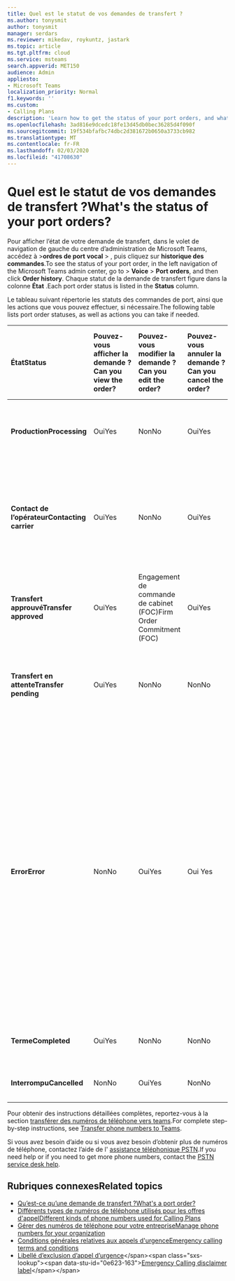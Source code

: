 ```yaml
---
title: Quel est le statut de vos demandes de transfert ?
ms.author: tonysmit
author: tonysmit
manager: serdars
ms.reviewer: mikedav, roykuntz, jastark
ms.topic: article
ms.tgt.pltfrm: cloud
ms.service: msteams
search.appverid: MET150
audience: Admin
appliesto:
- Microsoft Teams
localization_priority: Normal
f1.keywords: ''
ms.custom:
- Calling Plans
description: 'Learn how to get the status of your port orders, and what the different actions you can take on them. '
ms.openlocfilehash: 3ad816e9dcedc18fe13d45db0bec36285d4f090f
ms.sourcegitcommit: 19f534bfafbc74dbc2d381672b0650a3733cb982
ms.translationtype: MT
ms.contentlocale: fr-FR
ms.lasthandoff: 02/03/2020
ms.locfileid: "41708630"
---
```

# <a name="whats-the-status-of-your-port-orders"></a><span data-ttu-id="0e623-103">Quel est le statut de vos demandes de transfert ?</span><span class="sxs-lookup"><span data-stu-id="0e623-103">What's the status of your port orders?</span></span>

<span data-ttu-id="0e623-104">Pour afficher l’état de votre demande de transfert, dans le volet de navigation de gauche du centre d’administration de Microsoft Teams, accédez à >**ordres de port** **vocal** > , puis cliquez sur **historique des commandes**.</span><span class="sxs-lookup"><span data-stu-id="0e623-104">To see the status of your port order, in the left navigation of the Microsoft Teams admin center, go to  > **Voice** > **Port orders**, and then click **Order history**.</span></span> <span data-ttu-id="0e623-105">Chaque statut de la demande de transfert figure dans la colonne **État** .</span><span class="sxs-lookup"><span data-stu-id="0e623-105">Each port order status is listed in the **Status** column.</span></span>

<span data-ttu-id="0e623-106">Le tableau suivant répertorie les statuts des commandes de port, ainsi que les actions que vous pouvez effectuer, si nécessaire.</span><span class="sxs-lookup"><span data-stu-id="0e623-106">The following table lists port order statuses, as well as actions you can take if needed.</span></span>

|<span data-ttu-id="0e623-107">**État**</span><span class="sxs-lookup"><span data-stu-id="0e623-107">**Status**</span></span>|<span data-ttu-id="0e623-108">**Pouvez-vous afficher la demande ?**</span><span class="sxs-lookup"><span data-stu-id="0e623-108">**Can you view the order?**</span></span>|<span data-ttu-id="0e623-109">**Pouvez-vous modifier la demande ?**</span><span class="sxs-lookup"><span data-stu-id="0e623-109">**Can you edit the order?**</span></span>|<span data-ttu-id="0e623-110">**Pouvez-vous annuler la demande ?**</span><span class="sxs-lookup"><span data-stu-id="0e623-110">**Can you cancel the order?**</span></span>|<span data-ttu-id="0e623-111">**Pouvez-vous supprimer la demande ?**</span><span class="sxs-lookup"><span data-stu-id="0e623-111">**Can you delete the order?**</span></span>|<span data-ttu-id="0e623-112">**Description**</span><span class="sxs-lookup"><span data-stu-id="0e623-112">**Description**</span></span>|
|:-----|:-----|:-----|:-----|:-----|:-----|
|<span data-ttu-id="0e623-113">**Production**</span><span class="sxs-lookup"><span data-stu-id="0e623-113">**Processing**</span></span> <br/> |<span data-ttu-id="0e623-114">Oui</span><span class="sxs-lookup"><span data-stu-id="0e623-114">Yes</span></span>  <br/> |<span data-ttu-id="0e623-115">Non</span><span class="sxs-lookup"><span data-stu-id="0e623-115">No</span></span>  <br/> |<span data-ttu-id="0e623-116">Oui</span><span class="sxs-lookup"><span data-stu-id="0e623-116">Yes</span></span>  <br/> |<span data-ttu-id="0e623-117">Non</span><span class="sxs-lookup"><span data-stu-id="0e623-117">No</span></span>  <br/> |<span data-ttu-id="0e623-118">L’administrateur a créé la demande, qui a été reçue par Microsoft.</span><span class="sxs-lookup"><span data-stu-id="0e623-118">The admin created the order, and it's been received by Microsoft.</span></span>  <br/> |
|<span data-ttu-id="0e623-119">**Contact de l’opérateur**</span><span class="sxs-lookup"><span data-stu-id="0e623-119">**Contacting carrier**</span></span> <br/> |<span data-ttu-id="0e623-120">Oui</span><span class="sxs-lookup"><span data-stu-id="0e623-120">Yes</span></span>  <br/> |<span data-ttu-id="0e623-121">Non</span><span class="sxs-lookup"><span data-stu-id="0e623-121">No</span></span>  <br/> |<span data-ttu-id="0e623-122">Oui</span><span class="sxs-lookup"><span data-stu-id="0e623-122">Yes</span></span>  <br/> |<span data-ttu-id="0e623-123">Non</span><span class="sxs-lookup"><span data-stu-id="0e623-123">No</span></span>  <br/> |<span data-ttu-id="0e623-124">La demande a été reçue et approuvée par Microsoft et nous travaillons avec l’opérateur de perte pour le préparer.</span><span class="sxs-lookup"><span data-stu-id="0e623-124">The order has been received and approved by Microsoft, and we're working with the losing carrier to get it approved.</span></span>  <br/> |
|<span data-ttu-id="0e623-125">**Transfert approuvé**</span><span class="sxs-lookup"><span data-stu-id="0e623-125">**Transfer approved**</span></span> <br/> |<span data-ttu-id="0e623-126">Oui</span><span class="sxs-lookup"><span data-stu-id="0e623-126">Yes</span></span>  <br/> |<span data-ttu-id="0e623-127">Engagement de commande de cabinet (FOC)</span><span class="sxs-lookup"><span data-stu-id="0e623-127">Firm Order Commitment (FOC)</span></span>  <br/> |<span data-ttu-id="0e623-128">Oui</span><span class="sxs-lookup"><span data-stu-id="0e623-128">Yes</span></span>  <br/> |<span data-ttu-id="0e623-129">Non</span><span class="sxs-lookup"><span data-stu-id="0e623-129">No</span></span>  <br/> |<span data-ttu-id="0e623-130">La demande a été acceptée par l’opérateur perdant et la date de FOC a été définie.</span><span class="sxs-lookup"><span data-stu-id="0e623-130">The order has been accepted by the losing carrier, and the FOC date has been set.</span></span>  <br/> |
|<span data-ttu-id="0e623-131">**Transfert en attente**</span><span class="sxs-lookup"><span data-stu-id="0e623-131">**Transfer pending**</span></span> <br/> |<span data-ttu-id="0e623-132">Oui</span><span class="sxs-lookup"><span data-stu-id="0e623-132">Yes</span></span>  <br/> |<span data-ttu-id="0e623-133">Non</span><span class="sxs-lookup"><span data-stu-id="0e623-133">No</span></span>  <br/> |<span data-ttu-id="0e623-134">Non</span><span class="sxs-lookup"><span data-stu-id="0e623-134">No</span></span>  <br/> |<span data-ttu-id="0e623-135">Non</span><span class="sxs-lookup"><span data-stu-id="0e623-135">No</span></span>  <br/> |<span data-ttu-id="0e623-136">Le transfert a lieu dans moins de 24 heures, la demande ne peut donc plus être modifiée ni annulée.</span><span class="sxs-lookup"><span data-stu-id="0e623-136">The transfer is less than 24 hours away, so the order can no longer be edited or cancelled.</span></span>  <br/> |
|<span data-ttu-id="0e623-137">**Error**</span><span class="sxs-lookup"><span data-stu-id="0e623-137">**Error**</span></span> <br/> |<span data-ttu-id="0e623-138">Non</span><span class="sxs-lookup"><span data-stu-id="0e623-138">No</span></span>  <br/> |<span data-ttu-id="0e623-139">Oui</span><span class="sxs-lookup"><span data-stu-id="0e623-139">Yes</span></span>  <br/> |<span data-ttu-id="0e623-140">Oui </span><span class="sxs-lookup"><span data-stu-id="0e623-140">Yes</span></span>  <br/> |<span data-ttu-id="0e623-141">Oui (pour le moment, vous ne pouvez pas supprimer l’ordre de transfert s’il y a une erreur.</span><span class="sxs-lookup"><span data-stu-id="0e623-141">Yes (at this time, you can't delete the port order if there's an error.</span></span> <span data-ttu-id="0e623-142">La demande de transfert doit être recréée ou vous devez contacter l’aide de l' [assistance téléphonique PSTN](../manage-phone-numbers-for-your-organization/contact-pstn-service-desk.md).</span><span class="sxs-lookup"><span data-stu-id="0e623-142">The port order needs to be re-created, or you need to contact the [PSTN service desk help](../manage-phone-numbers-for-your-organization/contact-pstn-service-desk.md).</span></span>  <br/> |<span data-ttu-id="0e623-143">L’opérateur perdant a rejeté la demande.</span><span class="sxs-lookup"><span data-stu-id="0e623-143">The losing carrier rejected the order.</span></span>  <br/> |
|<span data-ttu-id="0e623-144">**Terme**</span><span class="sxs-lookup"><span data-stu-id="0e623-144">**Completed**</span></span> <br/> |<span data-ttu-id="0e623-145">Oui</span><span class="sxs-lookup"><span data-stu-id="0e623-145">Yes</span></span>  <br/> |<span data-ttu-id="0e623-146">Non</span><span class="sxs-lookup"><span data-stu-id="0e623-146">No</span></span>  <br/> |<span data-ttu-id="0e623-147">Non</span><span class="sxs-lookup"><span data-stu-id="0e623-147">No</span></span>  <br/> |<span data-ttu-id="0e623-148">Non</span><span class="sxs-lookup"><span data-stu-id="0e623-148">No</span></span>  <br/> |<span data-ttu-id="0e623-149">Les numéros ont été transférés avec succès.</span><span class="sxs-lookup"><span data-stu-id="0e623-149">The numbers have been successfully transferred.</span></span>  <br/> |
|<span data-ttu-id="0e623-150">**Interrompu**</span><span class="sxs-lookup"><span data-stu-id="0e623-150">**Cancelled**</span></span> <br/> |<span data-ttu-id="0e623-151">Non</span><span class="sxs-lookup"><span data-stu-id="0e623-151">No</span></span>  <br/> |<span data-ttu-id="0e623-152">Oui</span><span class="sxs-lookup"><span data-stu-id="0e623-152">Yes</span></span>  <br/> |<span data-ttu-id="0e623-153">Non</span><span class="sxs-lookup"><span data-stu-id="0e623-153">No</span></span>  <br/> |<span data-ttu-id="0e623-154">Non</span><span class="sxs-lookup"><span data-stu-id="0e623-154">No</span></span>  <br/> |<span data-ttu-id="0e623-155">L’administrateur a annulé la demande.</span><span class="sxs-lookup"><span data-stu-id="0e623-155">The admin canceled the order.</span></span>  <br/> |

<span data-ttu-id="0e623-156">Pour obtenir des instructions détaillées complètes, reportez-vous à la section [transférer des numéros de téléphone vers teams](transfer-phone-numbers-to-teams.md).</span><span class="sxs-lookup"><span data-stu-id="0e623-156">For complete step-by-step instructions, see [Transfer phone numbers to Teams](transfer-phone-numbers-to-teams.md).</span></span>

<span data-ttu-id="0e623-157">Si vous avez besoin d’aide ou si vous avez besoin d’obtenir plus de numéros de téléphone, contactez l’aide de l' [assistance téléphonique PSTN](../manage-phone-numbers-for-your-organization/contact-pstn-service-desk.md).</span><span class="sxs-lookup"><span data-stu-id="0e623-157">If you need help or if you need to get more phone numbers, contact the [PSTN service desk help](../manage-phone-numbers-for-your-organization/contact-pstn-service-desk.md).</span></span>

## <a name="related-topics"></a><span data-ttu-id="0e623-158">Rubriques connexes</span><span class="sxs-lookup"><span data-stu-id="0e623-158">Related topics</span></span>

- [<span data-ttu-id="0e623-159">Qu’est-ce qu’une demande de transfert ?</span><span class="sxs-lookup"><span data-stu-id="0e623-159">What's a port order?</span></span>](port-order-overview.md)
- [<span data-ttu-id="0e623-160">Différents types de numéros de téléphone utilisés pour les offres d'appel</span><span class="sxs-lookup"><span data-stu-id="0e623-160">Different kinds of phone numbers used for Calling Plans</span></span>](../different-kinds-of-phone-numbers-used-for-calling-plans.md)
- [<span data-ttu-id="0e623-161">Gérer des numéros de téléphone pour votre entreprise</span><span class="sxs-lookup"><span data-stu-id="0e623-161">Manage phone numbers for your organization</span></span>](../manage-phone-numbers-for-your-organization/manage-phone-numbers-for-your-organization.md)
- [<span data-ttu-id="0e623-162">Conditions générales relatives aux appels d'urgence</span><span class="sxs-lookup"><span data-stu-id="0e623-162">Emergency calling terms and conditions</span></span>](../emergency-calling-terms-and-conditions.md)
- <span data-ttu-id="0e623-163">[Libellé d’exclusion d’appel d’urgence](https://github.com/MicrosoftDocs/OfficeDocs-SkypeForBusiness/blob/live/Teams/downloads/emergency-calling/emergency-calling-label-(en-us)-(v.1.0).zip?raw=true)</span><span class="sxs-lookup"><span data-stu-id="0e623-163">[Emergency Calling disclaimer label](https://github.com/MicrosoftDocs/OfficeDocs-SkypeForBusiness/blob/live/Teams/downloads/emergency-calling/emergency-calling-label-(en-us)-(v.1.0).zip?raw=true)</span></span>
